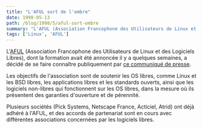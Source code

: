 ```yaml
---
title: "L'AFUL sort de l'ombre"
date: 1998-05-13
path: /blog/1998/5/aful-sort-ombre
summary: "L'AFUL (Association Francophone des Utilisateurs de Linux et des Logiciels Libres), dont la formation avait été annoncée il y a quelques semaines, a décidé de se faire connaître publiquement par ce communiqué de presse."
tags: ['Linux', 'AFUL']
---
```


<P>
L'<A HREF="http://www.aful.org/">AFUL</A> (Association Francophone des
Utilisateurs de Linux et des Logiciels Libres), dont la formation avait
été annoncée il y a quelques semaines, a décidé de se faire connaître
publiquement par <A HREF="http://www.aful.org/presse/CP1.html">ce
communiqué de presse</A>.
</P>

<P>
Les objectifs de l'association sont de soutenir les OS libres, comme Linux
et les BSD libres, les applications libres et les standards ouverts, ainsi
que les logiciels non-libres qui fonctionnent sur les OS libres, dans
la mesure où ils présentent des garanties d'ouverture et de pérennité.
</P>

<P>
Plusieurs sociétés (Pick Systems, Netscape France, Acticiel, Atrid)
ont déjà adhéré à l'AFUL, et des accords de partenariat sont en cours
avec différentes associations concernées par les logiciels libres.
</P>


